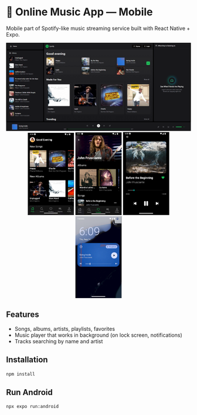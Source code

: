 # 🎵 Online Music App — Mobile
Mobile part of Spotify-like music streaming service built with React Native + Expo.

<img src="readme/desktop.png"/>
<div align="middle">
  <img src="readme/mobile-home.png" width="25%"/>
  <img src="readme/mobile-artist.png" width="25%"/>
  <img src="readme/mobile-player.png" width="25%"/>
  <img src="readme/mobile-lockscreen.png" width="25%"/>
</div>

## Features
* Songs, albums, artists, playlists, favorites
* Music player that works in background (on lock screen, notifications)
* Tracks searching by name and artist

## Installation

```bash
npm install
```

## Run Android

```bash
npx expo run:android
```